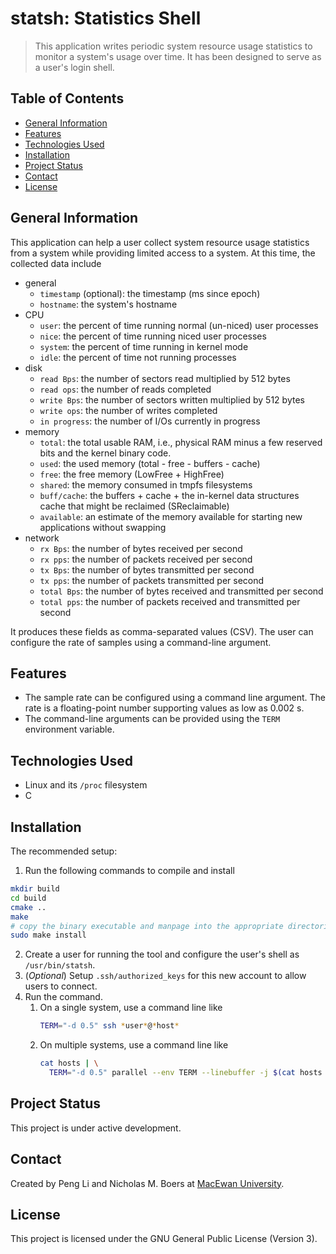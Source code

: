 # statsh: Statistics Shell

> This application writes periodic system resource usage statistics to monitor a system's usage over time.
> It has been designed to serve as a user's login shell.

## Table of Contents

- [General Information](#General-Information)
- [Features](#Features)
- [Technologies Used](#Technologies-Used)
- [Installation](#Installation)
- [Project Status](#Project-Status)
- [Contact](#Contact)
- [License](#License)

## General Information

This application can help a user collect system resource usage statistics from a system while providing limited access to a system.
At this time, the collected data include

- general
  - `timestamp` (optional): the timestamp (ms since epoch)
  - `hostname`: the system's hostname
- CPU
  - `user`: the percent of time running normal (un-niced) user processes
  - `nice`: the percent of time running niced user processes
  - `system`: the percent of time running in kernel mode
  - `idle`: the percent of time not running processes
- disk
  - `read Bps`: the number of sectors read multiplied by 512 bytes
  - `read ops`: the number of reads completed
  - `write Bps`: the number of sectors written multiplied by 512 bytes
  - `write ops`: the number of writes completed
  - `in progress`: the number of I/Os currently in progress
- memory
  - `total`: the total usable RAM, i.e., physical RAM minus a few reserved bits and the kernel binary code.
  - `used`: the used memory (total - free - buffers - cache)
  - `free`: the free memory (LowFree + HighFree)
  - `shared`: the memory consumed in tmpfs filesystems
  - `buff/cache`: the buffers + cache + the in-kernel data structures cache that might be reclaimed (SReclaimable)
  - `available`: an estimate of the memory available for starting new applications without swapping
- network
  - `rx Bps`: the number of bytes received per second
  - `rx pps`: the number of packets received per second
  - `tx Bps`: the number of bytes transmitted per second
  - `tx pps`: the number of packets transmitted per second
  - `total Bps`: the number of bytes received and transmitted per second
  - `total pps`: the number of packets received and transmitted per second

It produces these fields as comma-separated values (CSV).
The user can configure the rate of samples using a command-line argument.

## Features

- The sample rate can be configured using a command line argument.
  The rate is a floating-point number supporting values as low as 0.002 s.
- The command-line arguments can be provided using the `TERM` environment variable.

## Technologies Used

- Linux and its `/proc` filesystem
- C

## Installation

The recommended setup:

1. Run the following commands to compile and install
```bash
mkdir build
cd build
cmake ..
make
# copy the binary executable and manpage into the appropriate directories 
sudo make install
```
2. Create a user for running the tool and configure the user's shell as `/usr/bin/statsh`.
3. (*Optional*) Setup `.ssh/authorized_keys` for this new account to allow users to connect.
4. Run the command.
   1. On a single system, use a command line like
      ```bash
      TERM="-d 0.5" ssh *user*@*host*
      ```
   2. On multiple  systems, use a command line like
      ```bash
	  cat hosts | \
	    TERM="-d 0.5" parallel --env TERM --linebuffer -j $(cat hosts | wc -l) ssh -tt -o StrictHostKeyChecking=no *user*@{} --
	  ```

## Project Status

This project is under active development.

## Contact

Created by Peng Li and Nicholas M. Boers at [MacEwan University](https://www.macewan.ca/ComputerScience).

## License

This project is licensed under the GNU General Public License (Version 3).
